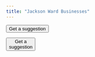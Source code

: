 ```yaml
---
title: "Jackson Ward Businesses"
---
```


<form name="suggestionForm" action="" method="GET">
  <input type="button" name="getSuggestion" value="Get a suggestion" onClick="">
</form>

<div id="suggestion"></div>

<script type="text/javascript" src="businesses.js"></script>

<input type="button" name="getSuggestion" value="Get a
suggestion" onClick="printSuggestion(data)">
